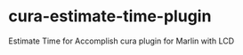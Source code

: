 cura-estimate-time-plugin
=========================

Estimate Time for Accomplish cura plugin for Marlin with LCD
